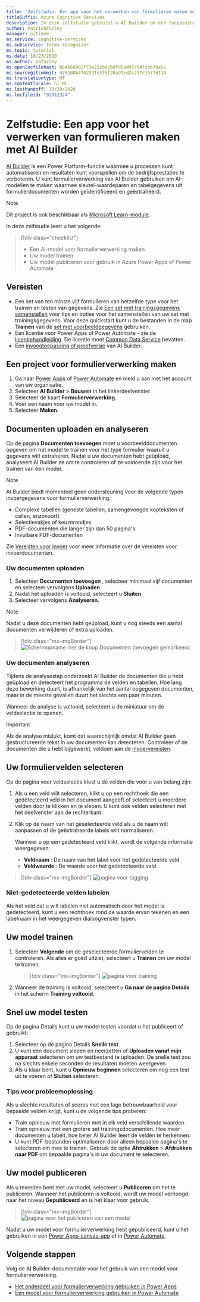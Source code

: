 ```yaml
---
title: 'Zelfstudie: Een app voor het verwerken van formulieren maken met AI Builder - Form Recognizer'
titleSuffix: Azure Cognitive Services
description: In deze zelfstudie gebruikt u AI Builder om een toepassing voor formulierverwerking te maken en te trainen.
author: PatrickFarley
manager: nitinme
ms.service: cognitive-services
ms.subservice: forms-recognizer
ms.topic: tutorial
ms.date: 10/23/2020
ms.author: pafarley
ms.openlocfilehash: bb4b69902f73a22cbd2b0fd5ad97c547ceb76a5c
ms.sourcegitcommit: d76108b476259fe3f5f20a91ed2c237c1577df14
ms.translationtype: HT
ms.contentlocale: nl-NL
ms.lasthandoff: 10/29/2020
ms.locfileid: "92912324"
---
```

# <a name="tutorial-create-a-form-processing-app-with-ai-builder"></a>Zelfstudie: Een app voor het verwerken van formulieren maken met AI Builder

[AI Builder](/ai-builder/overview) is een Power Platform-functie waarmee u processen kunt automatiseren en resultaten kunt voorspellen om de bedrijfsprestaties te verbeteren. U kunt formulierverwerking van AI Builder gebruiken om AI-modellen te maken waarmee sleutel-waardeparen en tabelgegevens uit formulierdocumenten worden geïdentificeerd en geëxtraheerd.

> [!NOTE]
> Dit project is ook beschikbaar als [Microsoft Learn-module](/learn/modules/get-started-with-form-processing/).

In deze zelfstudie leert u het volgende:

> [!div class="checklist"]
> * Een AI-model voor formulierverwerking maken
> * Uw model trainen
> * Uw model publiceren voor gebruik in Azure Power Apps of Power Automate

## <a name="prerequisites"></a>Vereisten

* Een set van ten minste vijf formulieren van hetzelfde type voor het trainen en testen van gegevens. Zie [Een set met trainingsgegevens samenstellen](./build-training-data-set.md) voor tips en opties voor het samenstellen van uw set met trainingsgegevens. Voor deze quickstart kunt u de bestanden in de map **Trainen** van de [set met voorbeeldgegevens](https://go.microsoft.com/fwlink/?linkid=2128080) gebruiken.
* Een licentie voor Power Apps of Power Automate - zie de [licentiehandleiding](https://go.microsoft.com/fwlink/?linkid=2085130). De licentie moet [Common Data Service](https://powerplatform.microsoft.com/common-data-service/) bevatten.
* Een [invoegtoepassing of proefversie](https://go.microsoft.com/fwlink/?LinkId=2113956&clcid=0x409) van AI Builder.


## <a name="create-a-form-processing-project"></a>Een project voor formulierverwerking maken

1. Ga naar [Power Apps](https://make.powerapps.com/) of [Power Automate](https://flow.microsoft.com/signin) en meld u aan met het account van uw organisatie.
1. Selecteer **AI Builder** > **Bouwen** in het linkerdeelvenster.
1. Selecteer de kaart **Formulierverwerking**.
1. Voer een naam voor uw model in.
1. Selecteer **Maken**.

## <a name="upload-and-analyze-documents"></a>Documenten uploaden en analyseren

Op de pagina **Documenten toevoegen** moet u voorbeelddocumenten opgeven om het model te trainen voor het type formulier waaruit u gegevens wilt extraheren. Nadat u uw documenten hebt geüpload, analyseert AI Builder ze om te controleren of ze voldoende zijn voor het trainen van een model.

> [!NOTE]
> AI Builder biedt momenteel geen ondersteuning voor de volgende typen invoergegevens voor formulierverwerking:
>
> - Complexe tabellen (geneste tabellen, samengevoegde kopteksten of cellen, enzovoort)
> - Selectievakjes of keuzerondjes
> - PDF-documenten die langer zijn dan 50 pagina's
> - Invulbare PDF-documenten
>
> Zie [Vereisten voor invoer](./overview.md#input-requirements) voor meer informatie over de vereisten voor invoerdocumenten.

### <a name="upload-your-documents"></a>Uw documenten uploaden

1. Selecteer **Documenten toevoegen** , selecteer minimaal vijf documenten en selecteer vervolgens **Uploaden**.
1. Nadat het uploaden is voltooid, selecteert u **Sluiten**.
1. Selecteer vervolgens **Analyseren**.

> [!NOTE] 
> Nadat u deze documenten hebt geüpload, kunt u nog steeds een aantal documenten verwijderen of extra uploaden.

> [!div class="mx-imgBorder"]
> ![Schermopname met de knop Documenten toevoegen gemarkeerd.](./media/tutorial-ai-builder/add-documents-page.png)

### <a name="analyze-your-documents"></a>Uw documenten analyseren

Tijdens de analysestap onderzoekt AI Builder de documenten die u hebt geüpload en detecteert het programma de velden en tabellen. Hoe lang deze bewerking duurt, is afhankelijk van het aantal opgegeven documenten, maar in de meeste gevallen duurt het slechts een paar minuten.

Wanneer de analyse is voltooid, selecteert u de miniatuur om de veldselectie te openen.

> [!IMPORTANT]
> Als de analyse mislukt, komt dat waarschijnlijk omdat AI Builder geen gestructureerde tekst in uw documenten kan detecteren. Controleer of de documenten die u hebt bijgewerkt, voldoen aan de [invoervereisten](./overview.md#input-requirements).

## <a name="select-your-form-fields"></a>Uw formuliervelden selecteren

Op de pagina voor veldselectie kiest u de velden die voor u van belang zijn:

1. Als u een veld wilt selecteren, klikt u op een rechthoek die een gedetecteerd veld in het document aangeeft of selecteert u meerdere velden door te klikken en te slepen. U kunt ook velden selecteren met het deelvenster aan de rechterkant.
1. Klik op de naam van het geselecteerde veld als u de naam wilt aanpassen of de geëxtraheerde labels wilt normaliseren.

    Wanneer u op een gedetecteerd veld klikt, wordt de volgende informatie weergegeven:

    - **Veldnaam** : De naam van het label voor het gedetecteerde veld.
    - **Veldwaarde** : De waarde voor het gedetecteerde veld.

> [!div class="mx-imgBorder"]
> ![pagina voor tagging](./media/tutorial-ai-builder/select-fields-page.png)

### <a name="label-undetected-fields"></a>Niet-gedetecteerde velden labelen

Als het veld dat u wilt labelen niet automatisch door het model is gedetecteerd, kunt u een rechthoek rond de waarde ervan tekenen en een labelnaam in het weergegeven dialoogvenster typen.

## <a name="train-your-model"></a>Uw model trainen

1. Selecteer **Volgende** om de geselecteerde formuliervelden te controleren. Als alles er goed uitziet, selecteert u **Trainen** om uw model te trainen.

    > [!div class="mx-imgBorder"]
    > ![pagina voor training](./media/tutorial-ai-builder/summary-train-page.png)
1. Wanneer de training is voltooid, selecteert u **Ga naar de pagina Details** in het scherm **Training voltooid**.
## <a name="quick-test-your-model"></a>Snel uw model testen

Op de pagina Details kunt u uw model testen voordat u het publiceert of gebruikt:

1. Selecteer op de pagina Details **Snelle test**.
2. U kunt een document slepen en neerzetten of **Uploaden vanaf mijn apparaat** selecteren om uw testbestand te uploaden. De snelle test zou na slechts enkele seconden de resultaten moeten weergeven.
3. Als u klaar bent, kunt u **Opnieuw beginnen** selecteren om nog een test uit te voeren of **Sluiten** selecteren.

### <a name="troubleshooting-tips"></a>Tips voor probleemoplossing

Als u slechte resultaten of scores met een lage betrouwbaarheid voor bepaalde velden krijgt, kunt u de volgende tips proberen:

- Train opnieuw met formulieren met in elk veld verschillende waarden.
- Train opnieuw met een grotere set trainingsdocumenten. Hoe meer documenten u labelt, hoe beter AI Builder leert de velden te herkennen.
- U kunt PDF-bestanden optimaliseren door alleen bepaalde pagina's te selecteren om mee te trainen. Gebruik de optie **Afdrukken** > **Afdrukken naar PDF** om bepaalde pagina's in uw document te selecteren.

## <a name="publish-your-model"></a>Uw model publiceren

Als u tevreden bent met uw model, selecteert u **Publiceren** om het te publiceren. Wanneer het publiceren is voltooid, wordt uw model verhoogd naar het niveau **Gepubliceerd** en is het klaar voor gebruik.

> [!div class="mx-imgBorder"]
> ![pagina voor het publiceren van een model](./media/tutorial-ai-builder/model-page.png)

Nadat u uw model voor formulierverwerking hebt gepubliceerd, kunt u het gebruiken in een [Power Apps-canvas-app](/ai-builder/form-processor-component-in-powerapps) of in [Power Automate](/ai-builder/form-processing-model-in-flow).

## <a name="next-steps"></a>Volgende stappen

Volg de AI Builder-documentatie voor het gebruik van een model voor formulierverwerking.

* [Het onderdeel voor formulierverwerking gebruiken in Power Apps](/ai-builder/form-processor-component-in-powerapps)
* [Een model voor formulierverwerking gebruiken in Power Automate](/ai-builder/form-processing-model-in-flow)